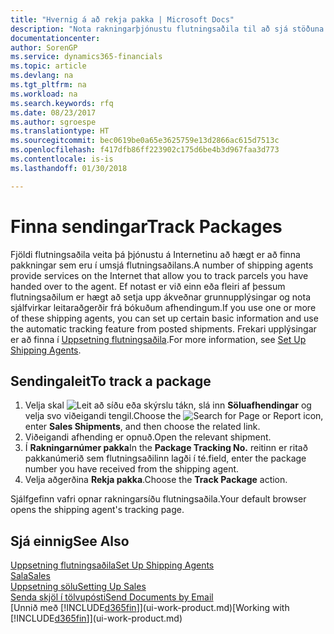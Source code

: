 ```yaml
---
title: "Hvernig á að rekja pakka | Microsoft Docs"
description: "Nota rakningarþjónustu flutningsaðila til að sjá stöðuna á sendingu."
documentationcenter: 
author: SorenGP
ms.service: dynamics365-financials
ms.topic: article
ms.devlang: na
ms.tgt_pltfrm: na
ms.workload: na
ms.search.keywords: rfq
ms.date: 08/23/2017
ms.author: sgroespe
ms.translationtype: HT
ms.sourcegitcommit: bec0619be0a65e3625759e13d2866ac615d7513c
ms.openlocfilehash: f417dfb86ff223902c175d6be4b3d967faa3d773
ms.contentlocale: is-is
ms.lasthandoff: 01/30/2018

---
```

# <a name="track-packages"></a><span data-ttu-id="f95e2-103">Finna sendingar</span><span class="sxs-lookup"><span data-stu-id="f95e2-103">Track Packages</span></span>
<span data-ttu-id="f95e2-104">Fjöldi flutningsaðila veita þá þjónustu á Internetinu að hægt er að finna pakkningar sem eru í umsjá flutningsaðilans.</span><span class="sxs-lookup"><span data-stu-id="f95e2-104">A number of shipping agents provide services on the Internet that allow you to track parcels you have handed over to the agent.</span></span> <span data-ttu-id="f95e2-105">Ef notast er við einn eða fleiri af þessum flutningsaðilum er hægt að setja upp ákveðnar grunnupplýsingar og nota sjálfvirkar leitaraðgerðir frá bókuðum afhendingum.</span><span class="sxs-lookup"><span data-stu-id="f95e2-105">If you use one or more of these shipping agents, you can set up certain basic information and use the automatic tracking feature from posted shipments.</span></span> <span data-ttu-id="f95e2-106">Frekari upplýsingar er að finna í [Uppsetning flutningsaðila](sales-how-to-set-up-shipping-agents.md).</span><span class="sxs-lookup"><span data-stu-id="f95e2-106">For more information, see [Set Up Shipping Agents](sales-how-to-set-up-shipping-agents.md).</span></span>

## <a name="to-track-a-package"></a><span data-ttu-id="f95e2-107">Sendingaleit</span><span class="sxs-lookup"><span data-stu-id="f95e2-107">To track a package</span></span>
1. <span data-ttu-id="f95e2-108">Velja skal ![Leit að síðu eða skýrslu](media/ui-search/search_small.png "Leit að síðu eða skýrslu táknið") tákn, slá inn **Söluafhendingar** og velja svo viðeigandi tengil.</span><span class="sxs-lookup"><span data-stu-id="f95e2-108">Choose the ![Search for Page or Report](media/ui-search/search_small.png "Search for Page or Report icon") icon, enter **Sales Shipments**, and then choose the related link.</span></span>
2. <span data-ttu-id="f95e2-109">Viðeigandi afhending er opnuð.</span><span class="sxs-lookup"><span data-stu-id="f95e2-109">Open the relevant shipment.</span></span>
3. <span data-ttu-id="f95e2-110">Í **Rakningarnúmer pakka**</span><span class="sxs-lookup"><span data-stu-id="f95e2-110">In the **Package Tracking No.**</span></span> <span data-ttu-id="f95e2-111">reitinn er ritað pakkanúmerið sem flutningsaðilinn lagði í té.</span><span class="sxs-lookup"><span data-stu-id="f95e2-111">field, enter the package number you have received from the shipping agent.</span></span>
4. <span data-ttu-id="f95e2-112">Velja aðgerðina **Rekja pakka**.</span><span class="sxs-lookup"><span data-stu-id="f95e2-112">Choose the **Track Package** action.</span></span>

<span data-ttu-id="f95e2-113">Sjálfgefinn vafri opnar rakningarsíðu flutningsaðila.</span><span class="sxs-lookup"><span data-stu-id="f95e2-113">Your default browser opens the shipping agent's tracking page.</span></span>

## <a name="see-also"></a><span data-ttu-id="f95e2-114">Sjá einnig</span><span class="sxs-lookup"><span data-stu-id="f95e2-114">See Also</span></span>
[<span data-ttu-id="f95e2-115">Uppsetning flutningsaðila</span><span class="sxs-lookup"><span data-stu-id="f95e2-115">Set Up Shipping Agents</span></span>](sales-how-to-set-up-shipping-agents.md)  
[<span data-ttu-id="f95e2-116">Sala</span><span class="sxs-lookup"><span data-stu-id="f95e2-116">Sales</span></span>](sales-manage-sales.md)  
[<span data-ttu-id="f95e2-117">Uppsetning sölu</span><span class="sxs-lookup"><span data-stu-id="f95e2-117">Setting Up Sales</span></span>](sales-setup-sales.md)  
[<span data-ttu-id="f95e2-118">Senda skjöl í tölvupósti</span><span class="sxs-lookup"><span data-stu-id="f95e2-118">Send Documents by Email</span></span>](ui-how-send-documents-email.md)  
<span data-ttu-id="f95e2-119">[Unnið með [!INCLUDE[d365fin](includes/d365fin_md.md)]](ui-work-product.md)</span><span class="sxs-lookup"><span data-stu-id="f95e2-119">[Working with [!INCLUDE[d365fin](includes/d365fin_md.md)]](ui-work-product.md)</span></span>

